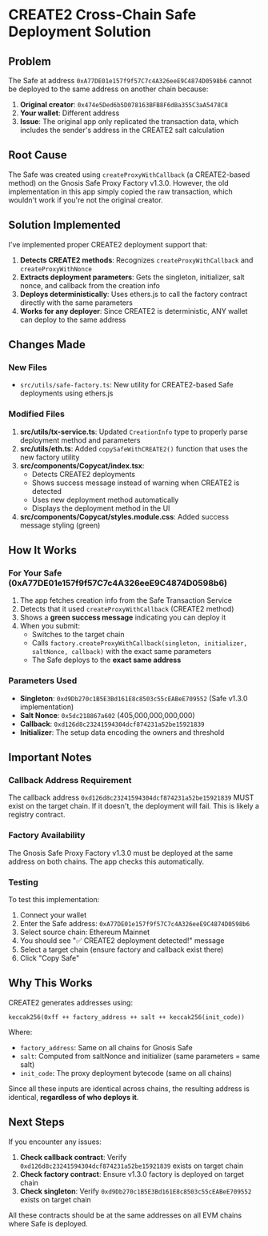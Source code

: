# CREATE2 Cross-Chain Safe Deployment Solution

## Problem

The Safe at address `0xA77DE01e157f9f57C7c4A326eeE9C4874D0598b6` cannot be deployed to the same address on another chain because:

1. **Original creator**: `0x474e5Ded6b5D078163BFB8F6dBa355C3aA5478C8`
2. **Your wallet**: Different address
3. **Issue**: The original app only replicated the transaction data, which includes the sender's address in the CREATE2 salt calculation

## Root Cause

The Safe was created using `createProxyWithCallback` (a CREATE2-based method) on the Gnosis Safe Proxy Factory v1.3.0. However, the old implementation in this app simply copied the raw transaction, which wouldn't work if you're not the original creator.

## Solution Implemented

I've implemented proper CREATE2 deployment support that:

1. **Detects CREATE2 methods**: Recognizes `createProxyWithCallback` and `createProxyWithNonce`
2. **Extracts deployment parameters**: Gets the singleton, initializer, salt nonce, and callback from the creation info
3. **Deploys deterministically**: Uses ethers.js to call the factory contract directly with the same parameters
4. **Works for any deployer**: Since CREATE2 is deterministic, ANY wallet can deploy to the same address

## Changes Made

### New Files

- `src/utils/safe-factory.ts`: New utility for CREATE2-based Safe deployments using ethers.js

### Modified Files

1. **src/utils/tx-service.ts**: Updated `CreationInfo` type to properly parse deployment method and parameters
2. **src/utils/eth.ts**: Added `copySafeWithCREATE2()` function that uses the new factory utility
3. **src/components/Copycat/index.tsx**:
   - Detects CREATE2 deployments
   - Shows success message instead of warning when CREATE2 is detected
   - Uses new deployment method automatically
   - Displays the deployment method in the UI
4. **src/components/Copycat/styles.module.css**: Added success message styling (green)

## How It Works

### For Your Safe (0xA77DE01e157f9f57C7c4A326eeE9C4874D0598b6)

1. The app fetches creation info from the Safe Transaction Service
2. Detects that it used `createProxyWithCallback` (CREATE2 method)
3. Shows a **green success message** indicating you can deploy it
4. When you submit:
   - Switches to the target chain
   - Calls `factory.createProxyWithCallback(singleton, initializer, saltNonce, callback)` with the exact same parameters
   - The Safe deploys to the **exact same address**

### Parameters Used

- **Singleton**: `0xd9Db270c1B5E3Bd161E8c8503c55cEABeE709552` (Safe v1.3.0 implementation)
- **Salt Nonce**: `0x5dc218867a602` (405,000,000,000,000)
- **Callback**: `0xd126d8c23241594304dcf874231a52be15921839`
- **Initializer**: The setup data encoding the owners and threshold

## Important Notes

### Callback Address Requirement

The callback address `0xd126d8c23241594304dcf874231a52be15921839` MUST exist on the target chain. If it doesn't, the deployment will fail. This is likely a registry contract.

### Factory Availability

The Gnosis Safe Proxy Factory v1.3.0 must be deployed at the same address on both chains. The app checks this automatically.

### Testing

To test this implementation:

1. Connect your wallet
2. Enter the Safe address: `0xA77DE01e157f9f57C7c4A326eeE9C4874D0598b6`
3. Select source chain: Ethereum Mainnet
4. You should see "✅ CREATE2 deployment detected!" message
5. Select a target chain (ensure factory and callback exist there)
6. Click "Copy Safe"

## Why This Works

CREATE2 generates addresses using:
```
keccak256(0xff ++ factory_address ++ salt ++ keccak256(init_code))
```

Where:
- `factory_address`: Same on all chains for Gnosis Safe
- `salt`: Computed from saltNonce and initializer (same parameters = same salt)
- `init_code`: The proxy deployment bytecode (same on all chains)

Since all these inputs are identical across chains, the resulting address is identical, **regardless of who deploys it**.

## Next Steps

If you encounter any issues:

1. **Check callback contract**: Verify `0xd126d8c23241594304dcf874231a52be15921839` exists on target chain
2. **Check factory contract**: Ensure v1.3.0 factory is deployed on target chain
3. **Check singleton**: Verify `0xd9Db270c1B5E3Bd161E8c8503c55cEABeE709552` exists on target chain

All these contracts should be at the same addresses on all EVM chains where Safe is deployed.
